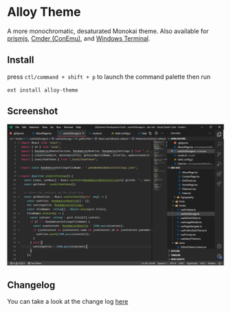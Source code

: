 # Alloy Theme

A more monochromatic, desaturated Monokai theme. Also available for [prismjs](https://github.com/OfficerHalf/alloy-theme-prismjs), [Cmder (ConEmu)](https://gist.github.com/OfficerHalf/15e58676b29dfde1a85a2945799e66b4), and [Windows Terminal](https://gist.github.com/OfficerHalf/6b0b0803b5788aeb185415285b2c34c3).

## Install

press `ctl/command + shift + p` to launch the command palette then run
```
ext install alloy-theme
```

## Screenshot
![Theme Screenshot](doc/Screenshot2.png)

## Changelog
You can take a look at the change log [here](CHANGELOG.md)
